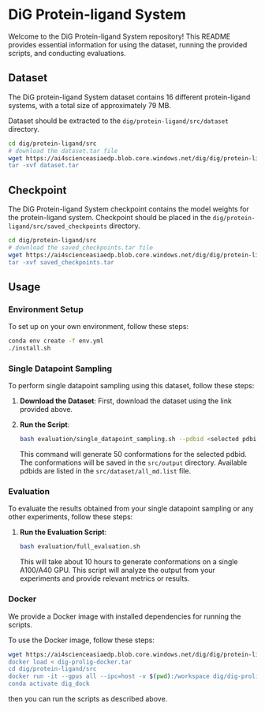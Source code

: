 # DiG Protein-ligand System

Welcome to the DiG Protein-ligand System repository! This README provides essential information for using the dataset, running the provided scripts, and conducting evaluations.

## Dataset

The DiG protein-ligand System dataset contains 16 different protein-ligand systems, with a total size of approximately 79 MB.

Dataset should be extracted to the `dig/protein-ligand/src/dataset` directory.

   ```bash
   cd dig/protein-ligand/src
   # download the dataset.tar file
   wget https://ai4scienceasiaedp.blob.core.windows.net/dig/dig/protein-ligand/dataset.tar$SAS" -O dataset.tar
   tar -xvf dataset.tar
   ```


## Checkpoint

The DiG Protein-ligand System checkpoint contains the model weights for the protein-ligand system.
Checkpoint should be placed in the `dig/protein-ligand/src/saved_checkpoints` directory.

   ```bash
   cd dig/protein-ligand/src
   # download the saved_checkpoints.tar file
   wget https://ai4scienceasiaedp.blob.core.windows.net/dig/dig/protein-ligand/saved_checkpoints.tar$SAS" -O saved_checkpoints.tar
   tar -xvf saved_checkpoints.tar
   ```


## Usage

### Environment Setup

To set up on your own environment, follow these steps:

```bash
conda env create -f env.yml
./install.sh
```


### Single Datapoint Sampling

To perform single datapoint sampling using this dataset, follow these steps:

1. **Download the Dataset**: First, download the dataset using the link provided above.

2. **Run the Script**:

   ```bash
   bash evaluation/single_datapoint_sampling.sh --pdbid <selected pdbid> --number 50
   ```

   This command will generate 50 conformations for the selected pdbid. The conformations will be saved in the `src/output` directory. Available pdbids are listed in the `src/dataset/all_md.list` file.

### Evaluation

To evaluate the results obtained from your single datapoint sampling or any other experiments, follow these steps:

1. **Run the Evaluation Script**:

   ```bash
   bash evaluation/full_evaluation.sh
   ```

   This will take about 10 hours to generate conformations on a single A100/A40 GPU. This script will analyze the output from your experiments and provide relevant metrics or results.

### Docker

We provide a Docker image with installed dependencies for running the scripts.


To use the Docker image, follow these steps:

   ```bash
   wget https://ai4scienceasiaedp.blob.core.windows.net/dig/dig/protein-ligand/dig-prolig-docker.tar$SAS" -O dig-prolig-docker.tar
   docker load < dig-prolig-docker.tar
   cd dig/protein-ligand/src
   docker run -it --gpus all --ipc=host -v $(pwd):/workspace dig/dig-prolig
   conda activate dig_dock
   ```

   then you can run the scripts as described above.
